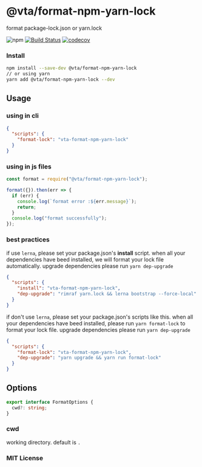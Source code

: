 # @vta/format-npm-yarn-lock

format package-lock.json or yarn.lock

![npm](https://img.shields.io/npm/v/@vta/format-npm-yarn-lock)
[![Build Status](https://travis-ci.com/vta-js/format-npm-yarn-lock.svg?branch=master)](https://travis-ci.com/vta-js/format-npm-yarn-lock)
[![codecov](https://codecov.io/gh/vta-js/format-npm-yarn-lock/branch/master/graph/badge.svg)](https://codecov.io/gh/vta-js/format-npm-yarn-lock)

### Install

```bash
npm install --save-dev @vta/format-npm-yarn-lock
// or using yarn
yarn add @vta/format-npm-yarn-lock --dev
```

## Usage

### using in cli

```json
{
  "scripts": {
    "format-lock": "vta-format-npm-yarn-lock"
  }
}
```

### using in js files

```javascript
const format = require("@vta/format-npm-yarn-lock");

format({}).then(err => {
  if (err) {
    console.log(`format error :${err.message}`);
    return;
  }
  console.log("format successfully");
});
```

### best practices

if use `lerna`, please set your package.json's **install** script. when all your dependencies have beed installed, we will format your lock file automatically. upgrade dependencies please run `yarn dep-upgrade`

```json
{
  "scripts": {
    "install": "vta-format-npm-yarn-lock",
    "dep-upgrade": "rimraf yarn.lock && lerna bootstrap --force-local"
  }
}
```

if don't use `lerna`, please set your package.json's scripts like this. when all your dependencies have beed installed, please run `yarn format-lock` to format your lock file. upgrade dependencies please run `yarn dep-upgrade`

```json
{
  "scripts": {
    "format-lock": "vta-format-npm-yarn-lock",
    "dep-upgrade": "yarn upgrade && yarn run format-lock"
  }
}
```

## Options

```typescript
export interface FormatOptions {
  cwd?: string;
}
```

### cwd

working directory. default is `.`

### MIT License
